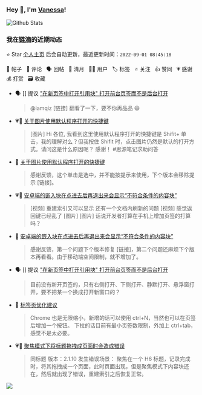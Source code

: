 ### Hey 👋, I'm [Vanessa](http://vanessa.b3log.org/)!

![Github Stats](https://github-readme-stats.vercel.app/api?username=Vanessa219&show_icons=true)

<!--events start -->

### 我在[链滴](https://ld246.com)的近期动态

⭐️ Star [个人主页](https://github.com/Vanessa219/Vanessa219) 后会自动更新，最近更新时间：`2022-09-01 08:45:18`

📝 帖子 &nbsp; 💬 评论 &nbsp; 🗣 回帖 &nbsp; 🌙 清月 &nbsp; 👨‍💻 用户 &nbsp; 🏷️ 标签 &nbsp; ⭐️ 关注 &nbsp; 👍 赞同 &nbsp; 💗 感谢 &nbsp; 💰 打赏 &nbsp; 🗃 收藏

* 🗣 [] 提议 [ "在新页签中打开引用块" 打开前台页签而不是后台打开](https://ld246.com/article/1661926598847/comment/1661933808436#comments)

  > @iamqiz [链接] 翻看了一下，要不你再品品 😄
* 💗📝 [关于图片使用默认程序打开的快捷键](https://ld246.com/article/1661942623059)

  > [图片] Hi 各位, 我看到这里使用默认程序打开的快捷键是 Shifit+ 单击，我的理解对么？但我按住 Shifit 时，点击图片仍然是默认的打开方式。请问这是什么原因呢？ 感谢！ #思源笔记求助问答
* 💬 [关于图片使用默认程序打开的快捷键](https://ld246.com/article/1661942623059/comment/1661948686151#comments)

  > 感谢反馈，这个单击是选中，并不能按提示来使用，下个版本会移除提示 [链接]。
* 💗📝 [安卓端的嵌入块在点进去后再退出来会显示“不符合条件的内容块”](https://ld246.com/article/1661936649252)

  > [视频] 重建索引又可以显示 还有一个文档内刷新的问题 [视频] 感觉返回键已经乱了 [图片] [图片] 话说开发者打算在手机上增加页签的打算吗？
* 💬 [安卓端的嵌入块在点进去后再退出来会显示“不符合条件的内容块”](https://ld246.com/article/1661936649252/comment/1661947256137#comments)

  > 感谢反馈，第一个问题下个版本修复 [链接]，第二个问题还麻烦下个版本再看看。由于移动端空间限制，就不增加了。
* 🗣 [] 提议 [ "在新页签中打开引用块" 打开前台页签而不是后台打开](https://ld246.com/article/1661926598847/comment/1661933808436#comments)

  > 目前没有新开页签的，只有右侧打开、下侧打开、静默打开、悬浮窗打开，要不把某一个换成打开新窗口的？
* 💬 [标签页优化建议](https://ld246.com/article/1661910505947/comment/1661923540508#comments)

  > Chrome 也是无限缩小，新增的话可以使用 ctrl+N，当然也可以在页签后增加一个按钮。 下拉的话目前有最小页签数限制，外加上 ctrl+tab，感觉不是太必要。
* 💗📝 [聚焦模式下将标题拖拽成页面时会造成错误](https://ld246.com/article/1661911210429)

  > 同标题 版本：2.1.10 发生错误场景： 聚焦在一个 H6 标题，记录完成时，将其拖拽成一个页面，此时页面出现，但是聚焦模式下内容块还在，然后就出现了错误，重建索引之后恢复正常。


<!--events end -->

<a title="Hits" target="_blank" href="https://github.com/Vanessa219/Vanessa219"><img src="https://hits.b3log.org/Vanessa219/Vanessa219.svg"></a>
